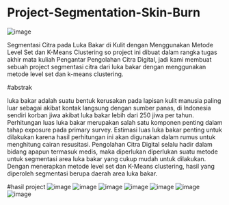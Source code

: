 # Project-Segmentation-Skin-Burn
![image](https://user-images.githubusercontent.com/74849281/208930645-ecf86d70-2a91-443d-9665-a03c3ab473e7.png)

Segmentasi Citra pada Luka Bakar di Kulit dengan Menggunakan Metode Level Set dan K-Means Clustering
so project ini dibuat dalam rangka tugas akhir mata kuliah Pengantar Pengolahan Citra Digital, jadi kami membuat sebuah project segmentasi citra dari luka bakar 
dengan menggunakan metode level set dan k-means clustering. 

#abstrak 

luka bakar adalah suatu bentuk kerusakan pada 
lapisan kulit manusia paling luar sebagai akibat 
kontak langsung dengan sumber panas, di 
Indonesia sendiri korban jiwa akibat luka bakar lebih 
dari 250 jiwa per tahun. Perhitungan luas luka bakar 
merupakan salah satu komponen penting dalam 
tahap exposure pada primary survey. Estimasi luas 
luka bakar penting untuk dilakukan karena hasil 
perhitungan ini akan digunakan dalam rumus untuk 
menghitung cairan resusitasi. Pengolahan Citra 
Digital selalu hadir dalam bidang apapun termasuk 
medis, maka diperlukan diperlukan suatu metode 
untuk segmentasi area luka bakar yang cukup 
mudah untuk dilakukan. Dengan menerapkan 
metode level set dan K-Means clustering, hasil yang 
diperoleh segmentasi berupa daerah area luka 
bakar.

#hasil project
![image](https://user-images.githubusercontent.com/74849281/208930937-b8c493cd-c01d-41af-a7b0-f5defd7e3467.png)
![image](https://user-images.githubusercontent.com/74849281/208930969-d87bde1e-a6f8-47ed-bdbb-ad83df2d3f43.png)
![image](https://user-images.githubusercontent.com/74849281/208931140-df025dc8-8027-4078-8f64-4488ba955873.png)
![image](https://user-images.githubusercontent.com/74849281/208931172-f1f4fb24-8e33-4a15-a994-83c451d04768.png)
![image](https://user-images.githubusercontent.com/74849281/208930906-48e3a9dc-8ef6-4bbe-ae12-26ee4e12e8bb.png)
![image](https://user-images.githubusercontent.com/74849281/208931265-1ede3730-7bd2-4877-979c-9a7b28c58846.png)
![image](https://user-images.githubusercontent.com/74849281/208931327-aafba42c-e86a-41f2-b7ea-21604bb10219.png)


